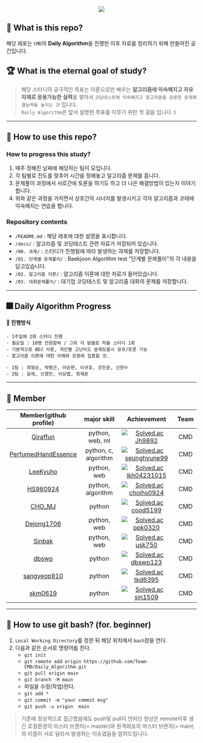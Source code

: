 <p align="center">
    <img src="./assets/logo.PNG"/>
</p>

## 🎯 What is this repo?
해당 레포는 `CMD`의 **Daily Algorithm**을 진행한 이후 자료를 정리하기 위해 만들어진 공간입니다.  
## 🏆 What is the eternal goal of study?
> 해당 스터디의 궁극적인 목표는 이론으로만 배우는 **알고리즘에 익숙해지고 자유자재로 응용가능한 실력**을 쌓아서 `코딩테스트에 익숙해지고 알고리즘을 응용한 문제해결능력을 높이는 것` 입니다.   
`Daily Algorithm`은 앞서 설명한 목표를 이루기 위한 첫 걸음 입니다 :)
___  

## 🎇 How to use this repo?
### How to progress this study?
1. 매주 정해진 날짜에 해당하는 팀이 모입니다.
2. 각 팀별로 진도를 맞추어 시간을 정해놓고 알고리즘 문제를 풉니다.
3. 문제풀이 과정에서 서로간에 토론을 하기도 하고 더 나은 해결방법이 있는지 이야기합니다.
4. 위와 같은 과정을 거치면서 상호간의 시너지를 발생시키고 각자 알고리즘과 코테에 익숙해지는 연습을 합니다.
### Repository contents
- `/README.md` : 해당 레포에 대한 설명을 표시합니다.  
- `/docs/` : 알고리즘 및 코딩테스트 관련 자료가 저장되어 있습니다.  
- `/00. 과제/` : 스터디가 진행됨에 따라 발생하는 과제를 저장합니다.
- `/01. 단계별 문제풀이/` : Baekjoon Algorithm test "단계별 문제풀이"의 각 내용을 담고있습니다.
- `/02. 알고리즘 이론/` : 알고리즘 이론에 대한 자료가 들어있습니다.  
- `/03. 대회문제풀이/` : 대기업 코딩테스트 및 알고리즘 대회의 문제를 저장합니다.

___  

## 🎆 Daily Algorithm Progress  
#### 🍔 진행방식
    - 1주일에 2회 스터디 진행
    - 월요일 : 10명 전원참여 / 그외 각 팀별로 자율 스터디 1회
    - 기본적으로 BOJ 사용, 개인별 고난이도 문제있을시 공유/토론 가능
    - 알고리즘 이론에 대한 이해와 응용에 집중할 것.

    - 1팀 : 최형순, 박병근, 이승현, 이규호, 조민준, 신현수
    - 2팀 : 윤제, 신경민, 이상엽, 최재훈
___  

## 🎫 Member
| Member(github profile) | major skill | Achievement | Team |
|:---------:|:---------:|:---------:|:-----:|
|[Giraffun](https://github.com/JH9892)|python, web, ml|[![Solved.ac Jh9892](http://mazassumnida.wtf/api/v2/generate_badge?boj=jhchoi09)](https://solved.ac/jhchoi09/)| CMD |
|[PerfumedHandEssence](https://github.com/PerfumedHandEssence)|python, c, algorithm|[![Solved.ac seunghyune99](http://mazassumnida.wtf/api/v2/generate_badge?boj=seunghyune99)](https://solved.ac/seunghyune99/)| CMD |
|[LeeKyuho](https://github.com/RottenTofu)|python, web|[![Solved.ac lkh04231015](http://mazassumnida.wtf/api/v2/generate_badge?boj=lkh04231015)](https://solved.ac/lkh04231015/)| CMD |
|[HS980924](https://github.com/HS98094)|python, algorithm|[![Solved.ac choihs0924](http://mazassumnida.wtf/api/v2/generate_badge?boj=choihs0924)](https://solved.ac/choihs0924/)| CMD|
|[CHO_MJ](https://github.com/cood5199)|python|[![Solved.ac cood5199](http://mazassumnida.wtf/api/v2/generate_badge?boj=cood5199)](https://solved.ac/cood5199/)| CMD |
|[Dejong1706](https://github.com/Dejong1706)|python, web|[![Solved.ac ppk0320](http://mazassumnida.wtf/api/v2/generate_badge?boj=ppk0320)](https://solved.ac/ppk0320/)| CMD |
|[Sinbak](https://github.com/sinbak) | python, web | [![Solved.ac usk750](http://mazassumnida.wtf/api/v2/generate_badge?boj=usk750)](https://solved.ac/usk750/) | CMD |
|[dbswp](https://github.com/dbswp)| python | [![Solved.ac dbswp123](http://mazassumnida.wtf/api/v2/generate_badge?boj=dbswp123)](https://solved.ac/dbswp123/) | CMD |
|[sangyeop910](https://github.com/sangyeop910)| python | [![Solved.ac tkd6395](http://mazassumnida.wtf/api/v2/generate_badge?boj=tkd6395)](https://solved.ac/tkd6395/) | CMD |
|[skm0619](https://github.com/skm0619)| python | [![Solved.ac sin1509](http://mazassumnida.wtf/api/v2/generate_badge?boj=sin1509)](https://solved.ac/sin1509/) | CMD |

___

## 🤔 How to use git bash? (for. beginner)
1. `Local Working Directory`를 정한 뒤 해당 위치에서 `bash`창을 연다.
2. 다음과 같은 순서로 명령어를 친다.
    - `git init`
    - `git remote add origin https://github.com/Team-CMD/Daily_Algorithm.git`
    - `git pull origin main`
    - `git branch -M main`
    - 파일을 수정(작업)한다.
    - `git add *`
    - `git commit -m "your commit msg"`
    - `git push -u origin  main` 
  > 기존에 정상적으로 접근했음에도 push및 pull이 안되던 현상은 remote이후 생긴 로컬환경의 마스터 브랜치(= master)와 원격레포의 마스터 브랜치(= main)의 이름이 서로  달라서 발생하는 이슈였음을 알려드립니다.
